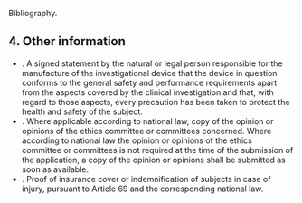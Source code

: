 Bibliography.
## 4. Other information
- . A  signed  statement  by  the  natural  or  legal  person  responsible  for  the  manufacture  of  the  investigational  device that the device in question conforms to the general safety and performance requirements apart from the aspects covered  by  the  clinical  investigation  and  that,  with  regard  to  those  aspects,  every  precaution  has  been  taken  to protect the health and safety of the subject.
- . Where  applicable  according  to  national  law,  copy  of  the  opinion  or  opinions  of  the  ethics  committee  or committees  concerned.  Where  according  to  national  law  the  opinion  or  opinions  of  the  ethics  committee  or committees is  not  required  at  the  time  of  the  submission  of  the  application,  a  copy  of  the  opinion  or  opinions shall be submitted as soon as available.
- . Proof  of  insurance  cover  or  indemnification  of  subjects  in  case  of  injury,  pursuant  to  Article  69  and  the corresponding national law.

